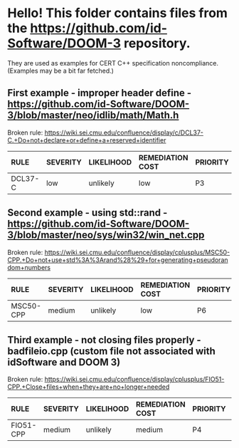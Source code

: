 # Hello! This folder contains files from the https://github.com/id-Software/DOOM-3 repository.
They are used as examples for CERT C++ specification noncompliance.
(Examples may be a bit far fetched.) 

## First example - improper header define - https://github.com/id-Software/DOOM-3/blob/master/neo/idlib/math/Math.h
Broken rule: https://wiki.sei.cmu.edu/confluence/display/c/DCL37-C.+Do+not+declare+or+define+a+reserved+identifier
 
|   RULE   | SEVERITY | LIKELIHOOD | REMEDIATION COST | PRIORITY | LEVEL |
|   :---   | :------- | :--------- | :--------------- | :------- | :---- |
| DCL37-C  |   low    |  unlikely  |        low       |    P3    |  L3   |

## Second example - using std::rand - https://github.com/id-Software/DOOM-3/blob/master/neo/sys/win32/win_net.cpp
Broken rule: https://wiki.sei.cmu.edu/confluence/display/cplusplus/MSC50-CPP.+Do+not+use+std%3A%3Arand%28%29+for+generating+pseudorandom+numbers
 
|   RULE   | SEVERITY | LIKELIHOOD | REMEDIATION COST | PRIORITY | LEVEL |
|   :---   | :------- | :--------- | :--------------- | :------- | :---- |
|MSC50-CPP |  medium  |  unlikely  |       low        |    P6    |  L2   |

## Third example - not closing files properly - badfileio.cpp (custom file not associated with idSoftware and DOOM 3)
Broken rule: https://wiki.sei.cmu.edu/confluence/display/cplusplus/FIO51-CPP.+Close+files+when+they+are+no+longer+needed
 
|   RULE   | SEVERITY | LIKELIHOOD | REMEDIATION COST | PRIORITY | LEVEL |
|   :---   | :------- | :--------- | :--------------- | :------- | :---- |
|FIO51-CPP |  medium  |  unlikely  |     medium       |    P4    |  L3   |